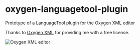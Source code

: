 oxygen-languagetool-plugin
==========================

Prototype of a LanguageTool plugin for the Oxygen XML editor

Thanks to [Oxygen XML](http://www.oxygenxml.com) for providing me with a free license.

![Oxygen XML editor](http://www.oxygenxml.com/img/resources/oxygen190x62.png)

